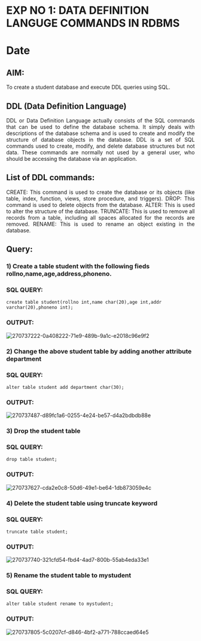 # EXP NO 1: DATA DEFINITION LANGUGE COMMANDS IN RDBMS
# Date
## AIM:
To create a student database and execute DDL queries using SQL.


## DDL (Data Definition Language)
<div align="justify">
DDL or Data Definition Language actually consists of the SQL commands that can be used to define the database schema. It simply deals with descriptions of the database schema and is used to create and modify the structure of database objects in the database. DDL is a set of SQL commands used to create, modify, and delete database structures but not data. These commands are normally not used by a general user, who should be accessing the database via an application.
</div>
 
## List of DDL commands: 
<div align="justify">
CREATE: This command is used to create the database or its objects (like table, index, function, views, store procedure, and triggers).
DROP: This command is used to delete objects from the database.
ALTER: This is used to alter the structure of the database.
TRUNCATE: This is used to remove all records from a table, including all spaces allocated for the records are removed.
RENAME: This is used to rename an object existing in the database.
</div>

## Query:
### 1) Create a table student with the following fieds rollno,name,age,address,phoneno.

### SQL QUERY: 
```create table student(rollno int,name char(20),age int,addr varchar(20),phoneno int);```

### OUTPUT:
![270737222-0a408222-71e9-489b-9a1c-e2018c96e9f2](https://github.com/sivabalan28/F2_DBMS/assets/113497347/77351b4a-be03-4a5c-9187-94332c64785d)

### 2) Change the above student table by adding another attribute department

### SQL QUERY: 
```alter table student add department char(30);```

### OUTPUT:
![270737487-d89fc1a6-0255-4e24-be57-d4a2bdbdb88e](https://github.com/sivabalan28/F2_DBMS/assets/113497347/3c1d0770-d533-4277-a141-ee852f6b67cd)


### 3) Drop the student table
 
### SQL QUERY: 
```drop table student;```

### OUTPUT:
![270737627-cda2e0c8-50d6-49e1-be64-1db873059e4c](https://github.com/sivabalan28/F2_DBMS/assets/113497347/e863e851-24b5-4797-a9b0-f71bb5abd50c)


### 4) Delete the student table using truncate keyword

### SQL QUERY: 
```truncate table student;```

### OUTPUT:
![270737740-321cfd54-fbd4-4ad7-800b-55ab4eda33e1](https://github.com/sivabalan28/F2_DBMS/assets/113497347/8fecf7f9-d939-4746-afca-18835053d963)


### 5) Rename the student table to mystudent

### SQL QUERY: 
```alter table student rename to mystudent;```

### OUTPUT:
![270737805-5c0207cf-d846-4bf2-a771-788ccaed64e5](https://github.com/sivabalan28/F2_DBMS/assets/113497347/9a049453-b770-4e49-b946-41929d5ac1f4)
